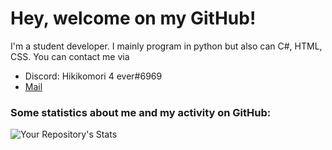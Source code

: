 # Hey, welcome on my GitHub!
I'm a student developer. I mainly program in python but also can C#, HTML, CSS. You can contact me via 
<ul>
  <li>Discord: Hikikomori 4 ever#6969</li>
  <li><a href="mailto:apps@codesenpai.de">Mail</a></li>  
</ul>

### Some statistics about me and my activity on GitHub: 
![Your Repository's Stats](https://github-readme-stats.vercel.app/api?username=CodeSenpai359126&show_icons=true&hide_border=True&theme=dark&include_all_commits=True&count_private=True)

